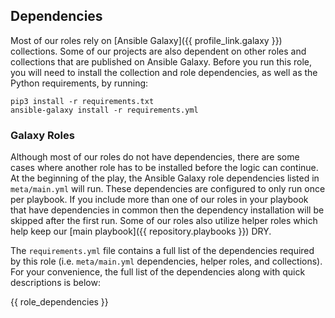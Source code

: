 ## Dependencies

Most of our roles rely on [Ansible Galaxy]({{ profile_link.galaxy }}) collections. Some of our projects are also dependent on other roles and collections that are published on Ansible Galaxy. Before you run this role, you will need to install the collection and role dependencies, as well as the Python requirements, by running:

```
pip3 install -r requirements.txt
ansible-galaxy install -r requirements.yml
```

### Galaxy Roles

Although most of our roles do not have dependencies, there are some cases where another role has to be installed before the logic can continue. At the beginning of the play, the Ansible Galaxy role dependencies listed in `meta/main.yml` will run. These dependencies are configured to only run once per playbook. If you include more than one of our roles in your playbook that have dependencies in common then the dependency installation will be skipped after the first run. Some of our roles also utilize helper roles which help keep our [main playbook]({{ repository.playbooks }}) DRY.

The `requirements.yml` file contains a full list of the dependencies required by this role (i.e. `meta/main.yml` dependencies, helper roles, and collections). For your convenience, the full list of the dependencies along with quick descriptions is below:

{{ role_dependencies }}
